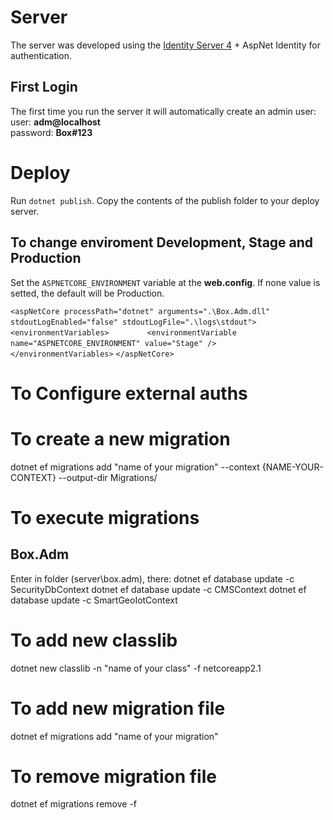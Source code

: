 # Server

The server was developed using the [Identity Server 4](https://github.com/IdentityServer) + AspNet Identity for authentication.

## First Login

The first time you run the server it will automatically create an admin user:  
user: **adm@localhost**  
password: **Box#123**

# Deploy

Run `dotnet publish`.
Copy the contents of the publish folder to your deploy server.

## To change enviroment Development, Stage and Production

Set the `ASPNETCORE_ENVIRONMENT` variable at the **web.config**.
If none value is setted, the default will be Production.

`<aspNetCore processPath="dotnet" arguments=".\Box.Adm.dll" stdoutLogEnabled="false" stdoutLogFile=".\logs\stdout">`
`    <environmentVariables>`
`        <environmentVariable name="ASPNETCORE_ENVIRONMENT" value="Stage" />`
`    </environmentVariables>`
`</aspNetCore>`

# To Configure external auths

# To create a new migration
dotnet ef migrations add "name of your migration" --context {NAME-YOUR-CONTEXT} --output-dir Migrations/

# To execute migrations
## Box.Adm
Enter in folder (server\box.adm), there:
dotnet ef database update -c SecurityDbContext
dotnet ef database update -c CMSContext
dotnet ef database update -c SmartGeoIotContext

# To add new classlib
dotnet new classlib -n "name of your class" -f netcoreapp2.1

# To add new migration file
dotnet ef migrations add "name of your migration"

# To remove migration file
dotnet ef migrations remove -f